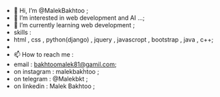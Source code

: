 - 👋 Hi, I’m @MalekBakhtoo ;
- 👀 I’m interested in web development and AI ...;
- 🌱 I’m currently learning web development ;
- skills :
- html , css , python(django) , jquery , javascropt , bootstrap , java , c++;
- 
- 📫 How to reach me :
- email : bakhtoomalek81@gamil.com;
- on instagram : malekbakhtoo ;
- on telegram : @Malekbkt ;
- on linkedin : Malek Bakhtoo ;

<!---
MalekBakhtoo/MalekBakhtoo is a ✨ special ✨ repository because its `README.md` (this file) appears on your GitHub profile.
You can click the Preview link to take a look at your changes.
--->
